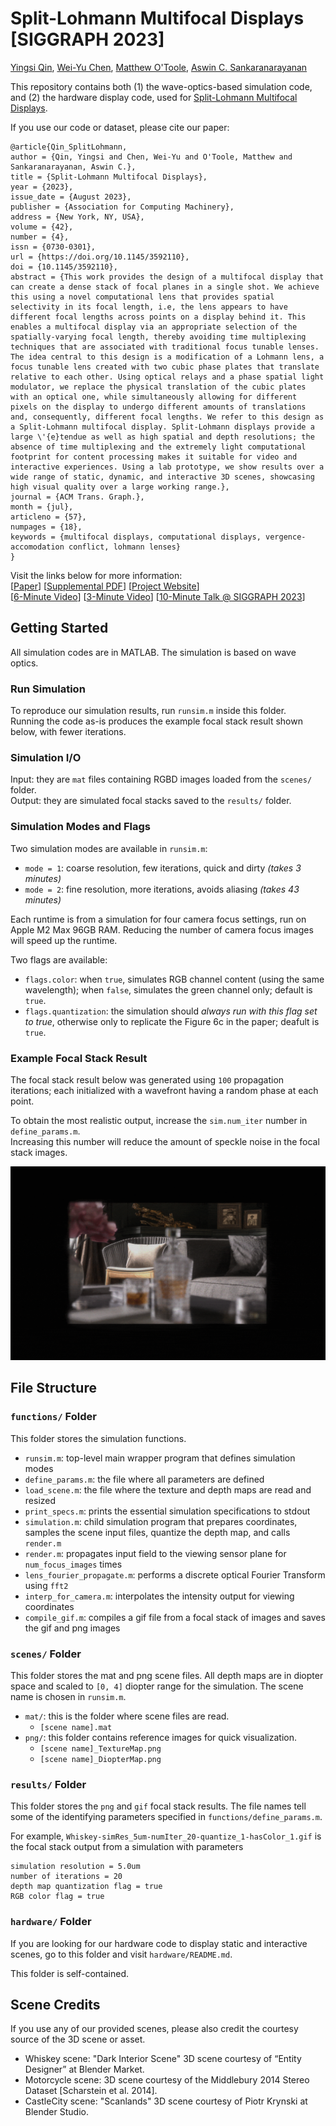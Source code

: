 # Split-Lohmann Multifocal Displays [SIGGRAPH 2023]

[Yingsi Qin](https://yingsiqin.github.io/), [Wei-Yu Chen](https://wyharveychen.github.io/), [Matthew O'Toole](https://www.cs.cmu.edu/~motoole2/), [Aswin C. Sankaranarayanan](http://imagesci.ece.cmu.edu/)

This repository contains both (1) the wave-optics-based simulation code, and (2) the hardware display code, used for [Split-Lohmann Multifocal Displays](https://dl.acm.org/doi/abs/10.1145/3592110). 

If you use our code or dataset, please cite our paper:
```
@article{Qin_SplitLohmann,
author = {Qin, Yingsi and Chen, Wei-Yu and O'Toole, Matthew and Sankaranarayanan, Aswin C.},
title = {Split-Lohmann Multifocal Displays},
year = {2023},
issue_date = {August 2023},
publisher = {Association for Computing Machinery},
address = {New York, NY, USA},
volume = {42},
number = {4},
issn = {0730-0301},
url = {https://doi.org/10.1145/3592110},
doi = {10.1145/3592110},
abstract = {This work provides the design of a multifocal display that can create a dense stack of focal planes in a single shot. We achieve this using a novel computational lens that provides spatial selectivity in its focal length, i.e, the lens appears to have different focal lengths across points on a display behind it. This enables a multifocal display via an appropriate selection of the spatially-varying focal length, thereby avoiding time multiplexing techniques that are associated with traditional focus tunable lenses. The idea central to this design is a modification of a Lohmann lens, a focus tunable lens created with two cubic phase plates that translate relative to each other. Using optical relays and a phase spatial light modulator, we replace the physical translation of the cubic plates with an optical one, while simultaneously allowing for different pixels on the display to undergo different amounts of translations and, consequently, different focal lengths. We refer to this design as a Split-Lohmann multifocal display. Split-Lohmann displays provide a large \'{e}tendue as well as high spatial and depth resolutions; the absence of time multiplexing and the extremely light computational footprint for content processing makes it suitable for video and interactive experiences. Using a lab prototype, we show results over a wide range of static, dynamic, and interactive 3D scenes, showcasing high visual quality over a large working range.},
journal = {ACM Trans. Graph.},
month = {jul},
articleno = {57},
numpages = {18},
keywords = {multifocal displays, computational displays, vergence-accomodation conflict, lohmann lenses}
}
```

Visit the links below for more information:\
 [[Paper](https://dl.acm.org/doi/abs/10.1145/3592110)] [[Supplemental PDF](https://yingsiqin.github.io/assets/pdfs/SplitLohmann_SIGGRAPH23-supp.pdf)] [[Project Website](https://imaging.cs.cmu.edu/split_lohmann/)]\
 [[6-Minute Video](https://youtu.be/9lbg8qOCjUM)] [[3-Minute Video](https://youtu.be/0Z4W1DJO_nw)] [[10-Minute Talk @ SIGGRAPH 2023](https://youtu.be/1qH6yvEWd5c)]

## Getting Started

All simulation codes are in MATLAB. The simulation is based on wave optics.

### Run Simulation

To reproduce our simulation results, run `runsim.m` inside this folder.\
Running the code as-is produces the example focal stack result shown below, with fewer iterations.

### Simulation I/O
Input: they are `mat` files containing RGBD images loaded from the `scenes/` folder.\
Output: they are simulated focal stacks saved to the `results/` folder.

### Simulation Modes and Flags

Two simulation modes are available in `runsim.m`:
- `mode = 1`: coarse resolution, few iterations, quick and dirty *(takes 3 minutes)*
- `mode = 2`: fine resolution, more iterations, avoids aliasing *(takes 43 minutes)*

Each runtime is from a simulation for four camera focus settings, run on Apple M2 Max 96GB RAM. Reducing the number of camera focus images will speed up the runtime.

Two flags are available:
- `flags.color`: when `true`, simulates RGB channel content (using the same wavelength); when `false`, simulates the green channel only; default is `true`.
- `flags.quantization`: the simulation should *always run with this flag set to true*, otherwise only to replicate the Figure 6c in the paper; deafult is `true`.

### Example Focal Stack Result
The focal stack result below was generated using `100` propagation iterations; each initialized with a wavefront having a random phase at each point.

To obtain the most realistic output, increase the `sim.num_iter` number in `define_params.m`.\
Increasing this number will reduce the amount of speckle noise in the focal stack images.

![](results/Whiskey/Whiskey-simRes_4um-numIter_100-compressed.gif)

## File Structure
### `functions/` Folder
This folder stores the simulation functions.
- `runsim.m`: top-level main wrapper program that defines simulation modes
- `define_params.m`: the file where all parameters are defined
- `load_scene.m`: the file where the texture and depth maps are read and resized
- `print_specs.m`: prints the essential simulation specifications to stdout
- `simulation.m`: child simulation program that prepares coordinates, samples the scene input files, quantize the depth map, and calls `render.m`
- `render.m`: propagates input field to the viewing sensor plane for `num_focus_images` times
- `lens_fourier_propagate.m`: performs a discrete optical Fourier Transform using `fft2`
- `interp_for_camera.m`: interpolates the intensity output for viewing coordinates
- `compile_gif.m`: compiles a gif file from a focal stack of images and saves the gif and png images

### `scenes/` Folder
This folder stores the mat and png scene files. All depth maps are in diopter space and scaled to `[0, 4]` diopter range for the simulation. The scene name is chosen in `runsim.m`.

- `mat/`: this is the folder where scene files are read.
    - `[scene name].mat`
- `png/`: this folder contains reference images for quick visualization.
    - `[scene name]_TextureMap.png`
    - `[scene name]_DiopterMap.png`

### `results/` Folder
This folder stores the `png` and `gif` focal stack results. The file names tell some of the identifying parameters specified in `functions/define_params.m`.

For example, `Whiskey-simRes_5um-numIter_20-quantize_1-hasColor_1.gif` is the focal stack output from a simulation with parameters 

    simulation resolution = 5.0um
    number of iterations = 20
    depth map quantization flag = true
    RGB color flag = true

### `hardware/` Folder

 If you are looking for our hardware code to display static and interactive scenes, go to this folder and visit `hardware/README.md`.

 This folder is self-contained.

## Scene Credits

If you use any of our provided scenes, please also credit the courtesy source of the 3D scene or asset.

- Whiskey scene: "Dark Interior Scene" 3D scene courtesy of “Entity Designer” at Blender Market.
- Motorcycle scene: 3D scene courtesy of the Middlebury 2014 Stereo Dataset [Scharstein et al. 2014].
- CastleCity scene: "Scanlands" 3D scene courtesy of Piotr Krynski at Blender Studio.
